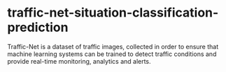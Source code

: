 # traffic-net-situation-classification-prediction
Traffic-Net is a dataset of traffic images, collected in order to ensure that machine learning systems can be trained to detect traffic conditions and provide real-time monitoring, analytics and alerts.    
